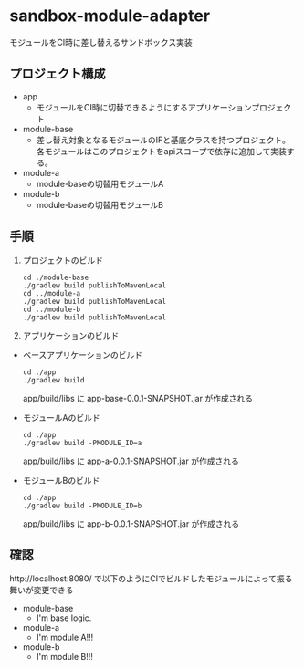 # sandbox-module-adapter
モジュールをCI時に差し替えるサンドボックス実装

## プロジェクト構成

* app
  * モジュールをCI時に切替できるようにするアプリケーションプロジェクト
* module-base
  * 差し替え対象となるモジュールのIFと基底クラスを持つプロジェクト。各モジュールはこのプロジェクトをapiスコープで依存に追加して実装する。
* module-a
  * module-baseの切替用モジュールA
* module-b
  * module-baseの切替用モジュールB

## 手順

1. プロジェクトのビルド

    ```
    cd ./module-base
    ./gradlew build publishToMavenLocal
    cd ../module-a
    ./gradlew build publishToMavenLocal
    cd ../module-b
    ./gradlew build publishToMavenLocal
    ```

2. アプリケーションのビルド

* ベースアプリケーションのビルド

    ```
    cd ./app
    ./gradlew build
    ```
  app/build/libs に app-base-0.0.1-SNAPSHOT.jar が作成される

* モジュールAのビルド

    ```
    cd ./app
    ./gradlew build -PMODULE_ID=a
    ```
  app/build/libs に app-a-0.0.1-SNAPSHOT.jar が作成される

* モジュールBのビルド

    ```
    cd ./app
    ./gradlew build -PMODULE_ID=b
    ```
  app/build/libs に app-b-0.0.1-SNAPSHOT.jar が作成される

## 確認

http://localhost:8080/ で以下のようにCIでビルドしたモジュールによって振る舞いが変更できる

* module-base
  * I'm base logic.
* module-a
  * I'm module A!!!
* module-b
  * I'm module B!!!